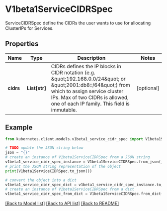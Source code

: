 # V1beta1ServiceCIDRSpec

ServiceCIDRSpec define the CIDRs the user wants to use for allocating ClusterIPs for Services.

## Properties

Name | Type | Description | Notes
------------ | ------------- | ------------- | -------------
**cidrs** | **List[str]** | CIDRs defines the IP blocks in CIDR notation (e.g. \&quot;192.168.0.0/24\&quot; or \&quot;2001:db8::/64\&quot;) from which to assign service cluster IPs. Max of two CIDRs is allowed, one of each IP family. This field is immutable. | [optional] 

## Example

```python
from kubernetes.client.models.v1beta1_service_cidr_spec import V1beta1ServiceCIDRSpec

# TODO update the JSON string below
json = "{}"
# create an instance of V1beta1ServiceCIDRSpec from a JSON string
v1beta1_service_cidr_spec_instance = V1beta1ServiceCIDRSpec.from_json(json)
# print the JSON string representation of the object
print(V1beta1ServiceCIDRSpec.to_json())

# convert the object into a dict
v1beta1_service_cidr_spec_dict = v1beta1_service_cidr_spec_instance.to_dict()
# create an instance of V1beta1ServiceCIDRSpec from a dict
v1beta1_service_cidr_spec_from_dict = V1beta1ServiceCIDRSpec.from_dict(v1beta1_service_cidr_spec_dict)
```
[[Back to Model list]](../README.md#documentation-for-models) [[Back to API list]](../README.md#documentation-for-api-endpoints) [[Back to README]](../README.md)


